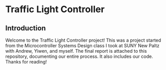 # Traffic Light Controller

## Introduction

Welcome to the Traffic Light Controller project! This was a project started from the Microcontroller Systems Design class I took at SUNY New Paltz with Andrew, Yiwen, and myself. The final report is attached to this repository, documenting our entire process. It also includes our code. Thanks for reading!

